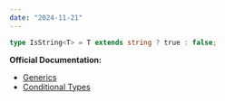 ```yaml
---
date: "2024-11-21"
---
```

```ts
type IsString<T> = T extends string ? true : false;
```
**Official Documentation:**
- [Generics](https://www.typescriptlang.org/docs/handbook/2/generics.html)
- [Conditional Types](https://www.typescriptlang.org/docs/handbook/2/conditional-types.html)